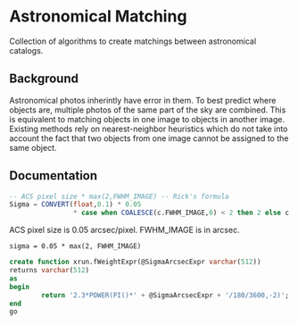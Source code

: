 # Astronomical Matching

Collection of algorithms to create matchings between astronomical catalogs.

## Background

Astronomical photos inherintly have error in them. To best predict where objects are, multiple photos of the same part of the sky are combined. This is equivalent to matching objects in one image to objects in another image. Existing methods rely on nearest-neighbor heuristics which do not take into account the fact that two objects from one image cannot be assigned to the same object.


## Documentation

``` sql
-- ACS pixel size * max(2,FWHM_IMAGE) -- Rick's formula
Sigma = CONVERT(float,0.1) * 0.05
                * case when COALESCE(c.FWHM_IMAGE,0) < 2 then 2 else c.FWHM_IMAGE end,
```

ACS pixel size is 0.05 arcsec/pixel. FWHM_IMAGE is in arcsec.

`sigma = 0.05 * max(2, FWHM_IMAGE)`

``` sql
create function xrun.fWeightExpr(@SigmaArcsecExpr varchar(512))
returns varchar(512)
as
begin
        return '2.3*POWER(PI()*' + @SigmaArcsecExpr + '/180/3600,-2)';
end
go
```
